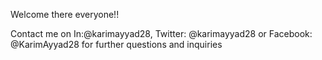 Welcome there everyone!!

Contact me on In:@karimayyad28, Twitter: @karimayyad28 or Facebook: @KarimAyyad28 for further questions and inquiries
